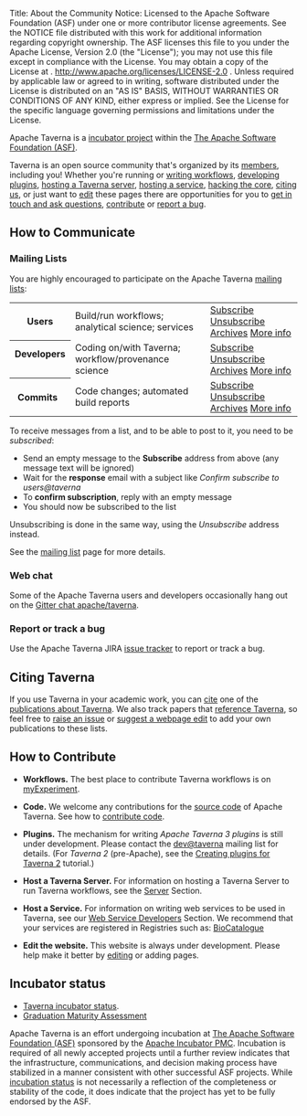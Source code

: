 Title:     About the Community
Notice:    Licensed to the Apache Software Foundation (ASF) under one
           or more contributor license agreements.  See the NOTICE file
           distributed with this work for additional information
           regarding copyright ownership.  The ASF licenses this file
           to you under the Apache License, Version 2.0 (the
           "License"); you may not use this file except in compliance
           with the License.  You may obtain a copy of the License at
           .
             http://www.apache.org/licenses/LICENSE-2.0
           .
           Unless required by applicable law or agreed to in writing,
           software distributed under the License is distributed on an
           "AS IS" BASIS, WITHOUT WARRANTIES OR CONDITIONS OF ANY
           KIND, either express or implied.  See the License for the
           specific language governing permissions and limitations
           under the License.

Apache Taverna is a [incubator project](http://incubator.apache.org/) within the
[The Apache Software Foundation (ASF)](http://www.apache.org/).

Taverna is an open source community that's organized by its
[members](/about), including you!
Whether you're running or
[writing workflows](#contribute-workflow),
[developing plugins](#contribute-plugin),
[hosting a Taverna server](#contribute-server),
[hosting a service](#contribute-host),
[hacking the core](#contribute-code),
[citing us](#citing-taverna), or just want to
[edit](#contribute-edit) these pages
there are opportunities for you to
[get in touch and ask questions](#contact),
[contribute](#contribute) or
[report a bug](#reportbugs).



<a name="mailinglists"></a>
## How to Communicate
### Mailing Lists

You are highly encouraged to participate on the Apache Taverna [mailing lists](/community/lists):

<table class="table table-condensed">
<tr>
  <th> Users </th>
  <td> Build/run workflows; analytical science; services</td>
  <td>
    <a class="btn btn-primary" href="mailto:users-subscribe@taverna.incubator.apache.org" role="button">Subscribe</a>
    <a class="btn btn-default" href="mailto:users-unsubscribe@taverna.incubator.apache.org" role="button">Unsubscribe</a>
    <a class="btn btn-default" href="https://lists.apache.org/list.html?users@taverna.apache.org" role="button">Archives</a>
    <a class="btn btn-link" href="/community/lists#users" role="button">More info</a>
  </td>
</tr>
<tr>
  <th> Developers &nbsp;</th>
  <td> Coding on/with Taverna; workflow/provenance science  &nbsp;</td>
  <td>
    <a class="btn btn-primary" href="mailto:dev-subscribe@taverna.incubator.apache.org" role="button">Subscribe</a>
    <a class="btn btn-default" href="mailto:dev-unsubscribe@taverna.incubator.apache.org" role="button">Unsubscribe</a>
    <a class="btn btn-default" href="https://lists.apache.org/list.html?dev@taverna.apache.org" role="button">Archives</a>
    <a class="btn btn-link" href="/community/lists#dev" role="button">More info</a>
  </td>

</tr>
<tr>
  <th> Commits  &nbsp;</th>
  <td> Code changes; automated build reports  &nbsp;</td>
  <td>
    <a class="btn btn-primary" href="mailto:commits-subscribe@taverna.incubator.apache.org" role="button">Subscribe</a>
    <a class="btn btn-default" href="mailto:commits-unsubscribe@taverna.incubator.apache.org" role="button">Unsubscribe</a>
    <a class="btn btn-default" href="https://lists.apache.org/list.html?commits@taverna.apache.org" role="button">Archives</a>
    <a class="btn btn-link" href="/community/lists#commits" role="button">More info</a>
  </td>
</tr>
</table>


To receive messages from a list, and to be able to post to it, you need to be *subscribed*:

 - Send an empty message to the **Subscribe** address from above (any message text will be ignored)
 - Wait for the **response** email with a subject like *Confirm subscribe to users@taverna*
 - To **confirm subscription**, reply with an empty message
 - You should now be subscribed to the list

Unsubscribing is done in the same way, using the *Unsubscribe* address instead.

See the [mailing list](/community/lists) page for more details.

### Web chat

Some of the Apache Taverna users and developers occasionally hang out on the
[Gitter chat apache/taverna](/community/chat).


<a name="reportbugs"></a>
### Report or track a bug

Use the Apache Taverna JIRA [issue tracker](/community/issue-tracker) to report or track a bug.


## Citing Taverna

If you use Taverna in your academic work, you can [cite](/community/cite) one of the
[publications about Taverna](/community/publications).
We also track papers that
[reference Taverna](/community/references), so feel free to
[raise an issue](issue-tracker) or
[suggest a webpage edit](/community/edit) to add
your own publications to these lists.  


## How to Contribute
<a name="contribute"></a>

 - **Workflows.** The best place to contribute Taverna workflows is on
     [myExperiment](http://www.myexperiment.org).

 - **Code.** We welcome any contributions for the [source code](/download/code/) of Apache Taverna. See how to [contribute code](/download/code/#contribute-to-apache-taverna).

 - **Plugins.** The mechanism for writing *Apache Taverna 3 plugins* is still under development. Please contact the [dev@taverna](/community/lists#devtaverna) mailing list for details. (For *Taverna 2* (pre-Apache), see the [Creating plugins for Taverna 2](http://dev.mygrid.org.uk/wiki/display/developer/Creating+plugins+for+Taverna+2) tutorial.)

- **Host a Taverna Server.** For information on hosting a Taverna Server to run Taverna workflows, see the [Server](/documentation/server) Section.

- **Host a Service.** For information on writing web services to be used in Taverna, see our [Web Service Developers](/documentation/web-service-developers) Section. We recommend that your services are registered in Registries such as: [BioCatalogue](http://www.biocatalogue.org)

- **Edit the website.** This website is always under development. Please help make it better by [editing](/community/edit) or adding pages.


## Incubator status

* [Taverna incubator status](http://incubator.apache.org/projects/taverna.html).
* [Graduation Maturity Assessment](https://cwiki.apache.org/confluence/display/TAVERNADEV/2016-03+Taverna+Graduation+Maturity+Assessment)

Apache Taverna is an effort undergoing incubation at
[The Apache Software Foundation (ASF)](http://apache.org/)
sponsored by the [Apache Incubator PMC](http://incubator.apache.org/).
Incubation is required of all newly accepted projects until a further review
indicates that the infrastructure, communications, and decision making process
have stabilized in a manner consistent with other successful ASF projects.
While [incubation status](http://incubator.apache.org/projects/taverna.html)
is not necessarily a reflection of the completeness or
stability of the code, it does indicate that the project has yet to be fully
endorsed by the ASF.
